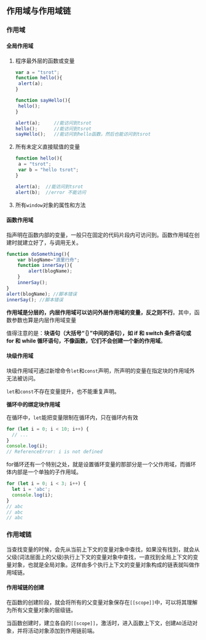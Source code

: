 ## 作用域与作用域链

### 作用域

#### 全局作用域

1. 程序最外层的函数或变量

   ```javascript
   var a = "tsrot";
   function hello(){
   	alert(a);
   }
   
   function sayHello(){
   	hello();
   }
   
   alert(a);     //能访问到tsrot
   hello();      //能访问到tsrot
   sayHello();   //能访问到hello函数，然后也能访问到tsrot
   ```

2. 所有未定义直接赋值的变量

   ```javascript
   function hello(){
   	a = "tsrot";
   	var b = "hello tsrot";
   }
   
   alert(a);  //能访问到tsrot
   alert(b);  //error 不能访问
   ```

3. 所有`window`对象的属性和方法

#### 函数作用域

指声明在函数内部的变量，一般只在固定的代码片段内可访问到。函数作用域在创建时就建立好了，与调用无关。

```javascript
function doSomething(){
    var blogName="浪里行舟";
    function innerSay(){
        alert(blogName);
    }
    innerSay();
}
alert(blogName); //脚本错误
innerSay(); //脚本错误
```

**作用域是分层的，内层作用域可以访问外层作用域的变量，反之则不行**。其中，函数参数也算是内层作用域变量

值得注意的是：**块语句（大括号“｛｝”中间的语句），如 if 和 switch 条件语句或 for 和 while 循环语句，不像函数，它们不会创建一个新的作用域**。



#### 块级作用域

块级作用域可通过新增命令`let`和`const`声明，所声明的变量在指定块的作用域外无法被访问。

`let`和`const`不存在变量提升，也不能重复声明。

**循环中的绑定块作用域**

在循环中，`let`能把变量限制在循环内，只在循环内有效

```javascript
for (let i = 0; i < 10; i++) {
  // ...
}
console.log(i);
// ReferenceError: i is not defined
```

for循环还有一个特别之处，就是设置循环变量的那部分是一个父作用域，而循环体内部是一个单独的子作用域。

```javascript
for (let i = 0; i < 3; i++) {
  let i = 'abc';
  console.log(i);
}
// abc
// abc
// abc
```



### 作用域链

当查找变量的时候，会先从当前上下文的变量对象中查找，如果没有找到，就会从父级(词法层面上的父级)执行上下文的变量对象中查找，一直找到全局上下文的变量对象，也就是全局对象。这样由多个执行上下文的变量对象构成的链表就叫做作用域链。

#### 作用域链的创建

在函数的创建阶段，就会将所有的父变量对象保存在`[[scope]]`中，可以将其理解为所有父变量对象的层级链。

当函数创建时，建立各自的`[[scope]]`，激活时，进入函数上下文，创建`AO`活动对象，并将活动对象添加到作用链前端。



